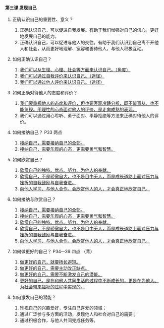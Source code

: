 #### 第三课 发现自己

1. 正确认识自己的重要性、意义？
   1. 正确认识自己，可以促进自我发展。有助于我们增强对自己的信心，更好地发展自己的能力。
   2. 正确认识自己，可以促进与他人的交往。有助于我们认识到自己离不开他人和社会，从而更好地理解、宽容和善待他人，与他人积极互动。

2. 如何正确认识自己？
   1. <u>我们可以从生理、心理、社会等方面来认识自己。（角度）</u>
   2. <u>我们可以通过自我评价来认识自己。（途径）</u>
   3. <u>我们可以通过他人评价来认识自己。（途径）</u>

3. 如何正确对待他人的态度和评价？
   1. <u>我们要重视他人的态度和评价，但也要客观冷静分析，既不能盲从，也不能忽视。用理性的心态面对他人的评价，是走向成熟的表现。</u>
   2. 我们可以通过用心聆听、勇于面对、平静拒绝等方法来正确对待他人的评价。

4. 如何接纳自己？ P33 两点
   1. <u>接纳自己，需要接纳自己的全部。</u>
   2. <u>接纳自己，需要乐观的心态，更需要勇气和智慧。</u>

5. 如何欣赏自己？
   1. <u>欣赏自己的独特、优点、努力、为他人的奉献。</u>
   2. <u>欣赏自己，不是骄傲自大，也不是目中无人，而是成长道路上面对压力与挫折的自我鼓励与自我奋进。</u>
   3. <u>向他人学习、与他人合作。会欣赏他人的人，才会真正地欣赏自己。</u>

6. 如何接纳与欣赏自己？
   1. <u>接纳自己，需要接纳自己的全部。</u>
   2. <u>接纳自己，需要乐观的心态，更需要勇气和智慧。</u>
   3. <u>欣赏自己的独特、优点、努力、为他人的奉献。</u>
   4. <u>欣赏自己，不是骄傲自大，也不是目中无人，而是成长道路上面对压力与挫折的自我鼓励与自我奋进。</u>
   5. <u>向他人学习、与他人合作。会欣赏他人的人，才会真正地欣赏自己。</u>

7. 如何做更好的自己？ P34--36 四点 （背）
   1. <u>做更好的自己，就要扬长避短。</u>
   2. <u>做更好的自己，需要主动改正缺点。</u>
   3. <u>做更好的自己，需要不断激发自己的潜能。</u>
   4. <u>更好的自己，是在和他人共同生活的过程中不断成长的，更是在为他人、为社会带来福祉的过程中实现的。</u>

8. 如何激发自己的潜能？
   1. 珍视自己的兴趣爱好，专注自己喜爱的领域；
   2. 通过广泛参与多方面的活动，发现他人和社会对自己的需要；
   3. 通过积极合作，与他人共同完成任务等。
